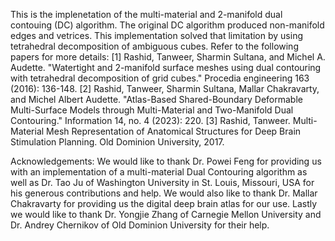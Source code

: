 This is the implenetation of the multi-material and 2-manifold dual contouing (DC) algorithm.
The original DC algorithm produced non-manifold edges and vetrices. This implementation solved that limitation by using tetrahedral decomposition of ambiguous cubes. 
Refer to the following papers for more details: 
[1] Rashid, Tanweer, Sharmin Sultana, and Michel A. Audette. "Watertight and 2-manifold surface meshes using dual contouring with tetrahedral decomposition of grid cubes." Procedia engineering 163 (2016): 136-148.
[2] Rashid, Tanweer, Sharmin Sultana, Mallar Chakravarty, and Michel Albert Audette. "Atlas-Based Shared-Boundary Deformable Multi-Surface Models through Multi-Material and Two-Manifold Dual Contouring." Information 14, no. 4 (2023): 220.
[3] Rashid, Tanweer. Multi-Material Mesh Representation of Anatomical Structures for Deep Brain Stimulation Planning. Old Dominion University, 2017.

Acknowledgements: 
We would like to thank Dr. Powei Feng for providing us with an implementation of a multi-material Dual Contouring algorithm as well as Dr. Tao Ju of Washington University in St. Louis, Missouri, USA for his generous contributions and help. We would also like to thank Dr. Mallar Chakravarty for providing us the digital deep brain atlas for our use. Lastly we would like to thank Dr. Yongjie Zhang of Carnegie Mellon University and Dr. Andrey Chernikov of Old Dominion University for their help. 
